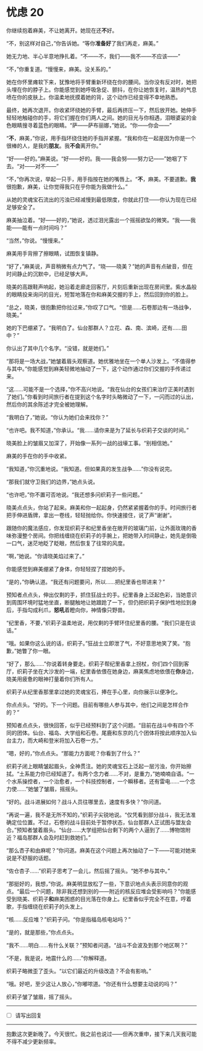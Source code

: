 # 忧虑 20

你继续抱着麻美，不让她离开。她现在还**不**好。

“不，别这样对自己，”你告诉她。“等你**准备好**了我们再走，麻美。”

她无力地、半心半意地挣扎着。“不——不，我们——我不——不应该——”

“不，”你重复道。“慢慢来，麻美。没关系的。”

她在你怀里瘫软下来，犹豫地将手臂重新环绕在你的腰间。当你没有反对时，她把头埋在你的脖子上。你能感觉到她呼吸急促、颤抖，在你让她恢复时，温热的气息喷在你的皮肤上。你温柔地抚摸着她的背，这个动作已经变得不幸地熟悉。

最终，她再次退开。你收紧环绕她的手臂，最后再挤压一下，然后放开她。她伸手轻轻地触碰你的手，将它们握在你们两人之间。她的目光与你相遇，泪眼婆娑的金色眼睛搜寻着蓝色的眼睛。“萨——萨布丽娜，”她说。“你——你会——”

“**不**，麻美，”你说，用手指环绕住她的手指并紧握。“我和你在一起是因为你是一个很棒的人，是我的**朋友**。我**不会**离开你。”

“好——好的。”麻美说。“好——好的。我——我会努——努力记——”她咽了下去。“对——对不——”

“不，”你再次说，举起一只手，用手指按在她的嘴唇上。“**不**，麻美。不要道歉。**我**很抱歉，麻美，让你觉得我只在乎你能为我做什么。”

从她的灵魂宝石流出的污浊已经减慢到最低限度，你就此打住——你认为现在已经足够安全了。

麻美抽泣着。“好——好的，”她说，透过泪光露出一个摇摇欲坠的微笑。“我——我能——能有一点时间吗？”

“当然，”你说。“慢慢来。”

麻美用手背擦了擦眼睛，试图恢复镇静。

“好了，”麻美说，声音稍微有点力气了。“晓——晓美？”她的声音有点破音，但在时间静止的沉默中，已经足够大声。

晓美的高跟鞋声响起，她沿着走廊走回客厅，片刻后重新出现在房间里。紫水晶般的眼睛投来询问的目光，短暂地落在你和麻美交握的手上，然后回到你的脸上。

“总之，晓美，很抱歉把你拉过来，”你叹了口气。“但是……石卷那边有一场战争，晓美。”

她的下巴绷紧了。“我明白了。仙台那群人？立花、森、南、滨崎，还有……田中？”

你认出了其中几个名字。“没错，就是她们。”

“那将是一场大战，”她皱着眉头观察道。她优雅地坐在一个单人沙发上。“不值得参与其中。”你能感觉到麻美轻微地抽动了一下，这个动作通过你们交握的手传递过来。

“这……可能不是一个选择，”你不高兴地说。“我在仙台的女孩们来治疗正美时遇到了她们。”你看到时间旅行者在提到这个名字时头略微动了一下，一闪而过的认出，然后你的其余陈述才完全被她理解。

“我明白了，”她说。“你认为她们会来找你？”

“也许吧。我不知道，”你承认。“我……请你来是为了延长与织莉子交谈的时间。”

晓美脸上的皱眉又加深了，开始像一系列一战的战壕工事。“别相信她。”

麻美的手在你的手中收紧。

“我知道，”你沉重地说。“我知道。但如果真的发生战争……”你没有说完。

“那我们就守卫我们的边界，”她点头说。

“也许吧，”你不置可否地说。“我还想多问织莉子一些问题。”

晓美点点头，你站了起来。麻美和你一起起身，仍然紧紧握着你的手。时间旅行者把手伸进盾牌，拿出一卷线，轻轻抛给你。你快速接住，说了声“谢谢”。

跟随你的魔法感应，你发现织莉子和纪里香坐在敞开的玻璃门前，让外面玫瑰的香味弥漫整个房间。你把线缠绕在织莉子的手腕上，把她带入时间静止，她先是倒吸一口气，迷茫地眨了眨眼，然后恢复了往常的风度。

“啊，”她说。“你请晓美焰过来了。”

你能感觉到麻美绷紧了身体，你轻轻捏了捏她的手。

“是的，”你确认道。“我还有问题要问，所以……把纪里香也带进来？”

预知者点点头，伸出仅剩的手，抓住狂战士的手。纪里香身上泛起色彩，当她意识到周围环境时猛地坐直，断腿触地让她踉跄了一下，但仍把织莉子保护性地拉到身后，手指勾成利爪，**怒吼**着瞪向你，神情像只野兽。

“纪里香，不要，”织莉子温柔地说，用仅剩的手臂环住纪里香的腰。“我们只是在谈话。”

“哦。如果你这么说的话，织莉子。”狂战士立即泄了气，不好意思地笑了笑。“抱歉，”她瞥了你一眼。

“好了，那么……”你说着转身要走。织莉子帮纪里香拿上拐杖，你们四个回到客厅，织莉子坐在大沙发的一端，纪里香依偎在她身边，麻美焦虑地依偎在**你**身边，晓美用疲惫的眼神打量着你们所有人。

织莉子从纪里香那里拿过她的灵魂宝石，捧在手心里，向你展示以便净化。

你点点头。“好的。下一个问题。目前有哪些人参与其中，他们之间是怎样合作的？”

预知者点点头，很快回答，似乎已经预料到了这个问题。“目前在战斗中有四个不同的团体。仙台、福岛、大学组和石卷。尾鹿和东京的几个团体将按此顺序加入仙台主力，而大崎和登米将加入石卷一方。”

“嗯，好的，”你点点头。“那能力方面呢？你看到了什么？”

织莉子闭上眼睛皱起眉头，全神贯注。她的灵魂宝石上泛起一层污浊，你开始擦拭。“土系能力你已经知道了。有两个念力者……不对，是重力，”她喃喃自语。“一个水系操控者，一个治愈者，一个科技控制者，一个瞬移者。还有雷电……一个念力使……”她皱了皱眉，摇摇头。

“好的。战斗进展如何？战斗人员往哪里去，速度有多快？”你问道。

“再说一遍，我不是无所不知的，”织莉子尖锐地说。“仅凭看到部分战斗，我无法准确定位位置。不过，石卷的战斗目前处于暂停状态，仙台那群人正试图与盟友会合。”预知者皱着眉头。“仙台……大学组把仙台剩下的两个人逼到了……博物馆附近？福岛那群人会及时赶到救她们。”

“那么杏子和由麻呢？”你问道。麻美在这个问题上再次抽动了一下——可能对她来说是不舒服的话题。

“佐仓杏子……”织莉子思考了一会儿，然后摇了摇头。“她不参与其中。”

“那挺好的，我想，”你说。麻美明显放松了一些，下意识地点头表示同意你的观点。“最后一个问题，除非我还想到别的——附近的核反应堆会受影响吗？”你能感受到晓美、织莉子**和**麻美困惑的目光落在你身上。纪里香似乎完全不在意，哼着歌，手指缠绕在织莉子的头发上。

“核……反应堆？”织莉子问。“你是指福岛核电站吗？”

“是的，就是那些，”你点点头。

“我不……明白……有什么关联？”预知者问道。“战斗不会波及到那个地区啊？”

“不是，我是说，地震什么的……”你解释道。

织莉子略微歪了歪头。“以它们最近的升级改造？不会有影响。”

“哦。好吧，至少这让人放心，”你嘟哝道。“你还有什么想要主动说的吗？”

织莉子皱了皱眉，摇了摇头。

---

- [ ] 请写出回复

---

抱歉这次更新晚了。今天很忙。我之前也说过——但再次重申，接下来几天我可能不得不减少更新频率。
